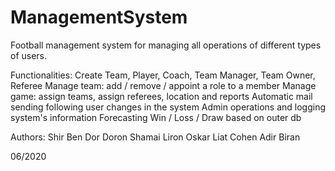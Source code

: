# ManagementSystem


Football management system for managing all operations of different types of users.


Functionalities:
  Create Team, Player, Coach, Team Manager, Team Owner, Referee
  Manage team: add / remove / appoint a role to a member
  Manage game: assign teams, assign referees, location and reports
  Automatic mail sending following user changes in the system
  Admin operations and logging system's information
  Forecasting Win / Loss / Draw based on outer db
  
  
Authors:
  Shir Ben Dor
  Doron Shamai
  Liron Oskar
  Liat Cohen
  Adir Biran
  
  
06/2020
  
